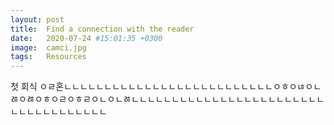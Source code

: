 ```yaml
---
layout: post
title:  Find a connection with the reader
date:   2020-07-24 #15:01:35 +0300
image:  camci.jpg
tags:   Resources
---
```


첫 회식
ㅇㄹ혼ㄴㄴㄴㄴㄴㄴㄴㄴㄴㄴㄴㄴㄴㄴㄴㄴㄴㄴㄴㄴㄴㄴㄴㄴㄴㄴㅇㅎㅇㄶㅇㄴㅀㅇㅀㅇㅎㅇㄹㅇㅎㄹㅇㄴㅇㄴㅀㄴㄴㄴㄴㄴㄴㄴㄴㄴㄴㄴㄴㄴㄴㄴㄴㄴㄴㄴㄴㄴㄴㄴㄴㄴㄴㄴㄴㄴㄴㄴㄴㄴㄴㄴㄴ


